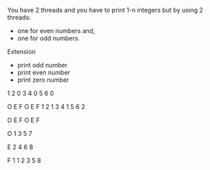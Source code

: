 You have 2 threads and you have to print 1-n integers but by using 2 threads:
- one for even numbers and,
- one for odd numbers.


Extension
- print odd number
- print even number
- print zero number

1 2 0 3 4 0 5 6 0

O E F O E F
1 2 1 3 4 1 5 6 2

O E F O E F

O
1
3
5
7

E
2
4
6
8

F
1
1
2
3
5
8
